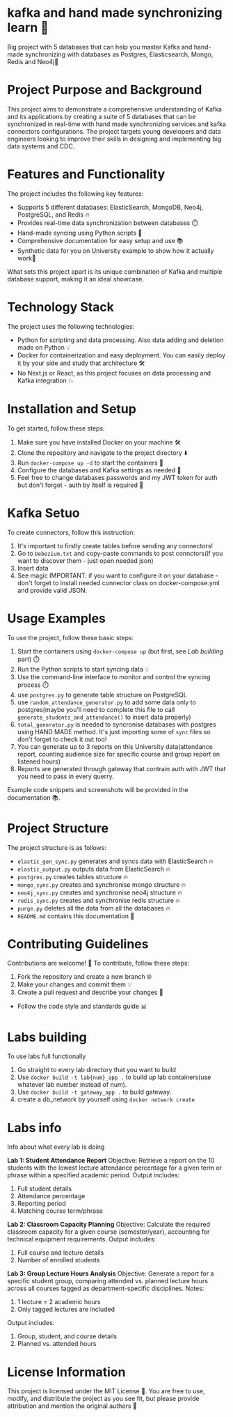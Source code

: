 # kafka and hand made synchronizing learn 🚀
Big project with 5 databases that can help you master Kafka and hand-made synchronizing with databases as Postgres, Elasticsearch, Mongo, Redis and Neo4j🔧

# Project Purpose and Background
This project aims to demonstrate a comprehensive understanding of Kafka and its applications by creating a suite of 5 databases that can be synchronized in real-time with hand made synchronizing services and kafka connectors configurations. The project targets young developers and data engineers looking to improve their skills in designing and implementing big data systems and CDC.

# Features and Functionality
The project includes the following key features:

* Supports 5 different databases: ElasticSearch, MongoDB, Neo4j, PostgreSQL, and Redis 🔥
* Provides real-time data synchronization between databases ⏱️
* Hand-made syncing using Python scripts 🔧
* Comprehensive documentation for easy setup and use 📚
* Synthetic data for you on University example to show how it actually work🚀

What sets this project apart is its unique combination of Kafka and multiple database support, making it an ideal showcase.

# Technology Stack
The project uses the following technologies:

* Python for scripting and data processing. Also data adding and deletion made on Python 💡
* Docker for containerization and easy deployment. You can easily deploy it by your side and study that architecture 🛠️
* No Next.js or React, as this project focuses on data processing and Kafka integration 💥

# Installation and Setup
To get started, follow these steps:

1. Make sure you have installed Docker on your machine 🛠️
2. Clone the repository and navigate to the project directory ⬇️
3. Run `docker-compose up -d` to start the containers 🔧
4. Configure the databases and Kafka settings as needed 🔧
5. Feel free to change databases passwords and my JWT token for auth but don't forget - auth by itself is required 🔧

# Kafka Setuo
To create connectors, follow this instruction:

1. It's important to firstly create tables before sending any connectors!
2. Go to `Debezium.txt` and copy-paste commands to post connctors(if you want to discover them - just open needed json)
3. Insert data
4. See magic
IMPORTANT: if you want to configure it on your database - don't forget to install needed connector class on docker-compose.yml and provide valid JSON.


# Usage Examples
To use the project, follow these basic steps:

1. Start the containers using `docker-compose up` (but first, see *Lab building* part) ⏱️
2. Run the Python scripts to start syncing data 💡
3. Use the command-line interface to monitor and control the syncing process ⏱️
4. use `postgres.py` to generate table structure on PostgreSQL
5. use `random_attendance_generator.py` to add some data only to postgres(maybe you'll need to complete this file to call `generate_students_and_attendance()` to insert data properly)
6. `total_generator.py` is needed to syncronise databases with postgres using HAND MADE method. It's just importing some of `sync` files so don't forget to check it out too!
7. You can generate up to 3 reports on this University data(attendance report, counting audience size for specific course and group report on listened hours)
8. Reports are generated through gateway that contrain auth with JWT that you need to pass in every querry.

Example code snippets and screenshots will be provided in the documentation 📚.

# Project Structure
The project structure is as follows:

* `elastic_gen_sync.py` generates and syncs data with ElasticSearch 🔥
* `elastic_output.py` outputs data from ElasticSearch 🔥
* `postgres.py` creates tables structure 🔥
* `mongo_sync.py` creates and synchronise mongo structure 🔥
* `neo4j_sync.py` creates and synchronise neo4j structure 🔥
* `redis_sync.py` creates and synchronise redis structure 🔥
* `purge.py` deletes all the data from all the databases 🔥
* `README.md` contains this documentation 📝

# Contributing Guidelines
Contributions are welcome! 👋 To contribute, follow these steps:

1. Fork the repository and create a new branch 🌐
2. Make your changes and commit them 💡
3. Create a pull request and describe your changes 📝
* Follow the code style and standards guide 📊

# Labs building
To use labs full functionally
1. Go straight to every lab directory that you want to build
2. Use `docker build -t lab{num}_app .` to build up lab containers(use whatever lab number instead of num).
3. Use `docker build -t gateway_app .` to build gateway.
4. create a db_network by yourself using `docker network create`

# Labs info
Info about what every lab is doing

**Lab 1: Student Attendance Report**
Objective: Retrieve a report on the 10 students with the lowest lecture attendance percentage for a given term or phrase within a specified academic period.
Output includes:

1. Full student details
2. Attendance percentage
3. Reporting period
4. Matching course term/phrase

**Lab 2: Classroom Capacity Planning**
Objective: Calculate the required classroom capacity for a given course (semester/year), accounting for technical equipment requirements.
Output includes:

1. Full course and lecture details
2. Number of enrolled students

**Lab 3: Group Lecture Hours Analysis**
Objective: Generate a report for a specific student group, comparing attended vs. planned lecture hours across all courses tagged as department-specific disciplines.
Notes:

1. 1 lecture = 2 academic hours
2. Only tagged lectures are included

Output includes:

1. Group, student, and course details
2. Planned vs. attended hours

# License Information
This project is licensed under the MIT License 📜. You are free to use, modify, and distribute the project as you see fit, but please provide attribution and mention the original authors 🎉
